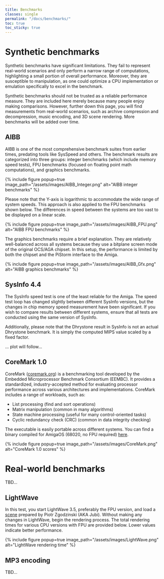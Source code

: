 ```yaml
---
title: Benchmarks
classes: single
permalink: "/docs/benchmarks/"
toc: true
toc_sticky: true
---
```


# Synthetic benchmarks

Synthetic benchmarks have significant limitations. They fail to represent real-world scenarios and only perform a narrow range of computations, highlighting a small portion of overall performance. Moreover, they are susceptible to manipulation, as one could optimize a CPU implementation or emulation specifically to excel in the benchmark.

Synthetic benchmarks should not be trusted as a reliable performance measure. They are included here merely because many people enjoy making comparisons. However, further down this page, you will find measurements from real-world scenarios, such as archive compression and decompression, music encoding, and 3D scene rendering. More benchmarks will be added over time.

## AIBB

AIBB is one of the most comprehensive benchmark suites from earlier times, predating tools like SysSpeed and others. The benchmark results are categorized into three groups: integer benchmarks (which include memory speed tests), FPU benchmarks (focused on floating point math computations), and graphics benchmarks.

{% include figure popup=true image_path="/assets/images/AIBB_Integer.png" alt="AIBB integer benchmarks" %}

Please note that the Y-axis is logarithmic to accommodate the wide range of system speeds. This approach is also applied to the FPU benchmarks shown below. The differences in speed between the systems are too vast to be displayed on a linear scale.

{% include figure popup=true image_path="/assets/images/AIBB_FPU.png" alt="AIBB FPU benchmarks" %}

The graphics benchmarks require a brief explanation. They are relatively well-balanced across all systems because they use a bitplane screen mode of the original OCS/AGA chipset. In this setup, the performance is limited by both the chipset and the PiStorm interface to the Amiga.

{% include figure popup=true image_path="/assets/images/AIBB_Gfx.png" alt="AIBB graphics benchmarks" %}

## SysInfo 4.4

The SysInfo speed test is one of the least reliable for the Amiga. The speed test loop has changed slightly between different SysInfo versions, but the changes in chip memory speed measurement have been significant. If you wish to compare results between different systems, ensure that all tests are conducted using the same version of SysInfo.

Additionally, please note that the Dhrystone result in SysInfo is not an actual Dhrystone benchmark. It is simply the computed MIPS value scaled by a fixed factor.

... plot will follow...

## CoreMark 1.0

CoreMark ([coremark.org](https://www.eembc.org/coremark/)) is a benchmarking tool developed by the Embedded Microprocessor Benchmark Consortium (EEMBC). It provides a standardized, industry-accepted method for evaluating processor performance across various architectures and implementations. CoreMark includes a range of workloads, such as:
- List processing (find and sort operations)
- Matrix manipulation (common in many algorithms)
- State machine processing (useful for many control-oriented tasks)
- Cyclic redundancy check (CRC) (common in data integrity checking)

The executable is easily portable across different systems. You can find a binary compiled for AmigaOS (68020, no FPU required) [here](/assets/files/coremark_softfloat.zip).

{% include figure popup=true image_path="/assets/images/CoreMark.png" alt="CoreMark 1.0 scores" %}

# Real-world benchmarks
TBD...

## LightWave

In this test, you start LightWave 3.5, preferably the FPU version, and load a [scene](http://zgodzinski.com/lightwave_benchmark/lw_35_benchmark.zip) prepared by Piotr Zgodzinski (AKA Jubi). Without making any changes in LightWave, begin the rendering process. The total rendering times for various CPU versions with FPU are provided below. Lower values indicate better performance. 

{% include figure popup=true image_path="/assets/images/LightWave.png" alt="LightWave rendering time" %}

## MP3 encoding
TBD...